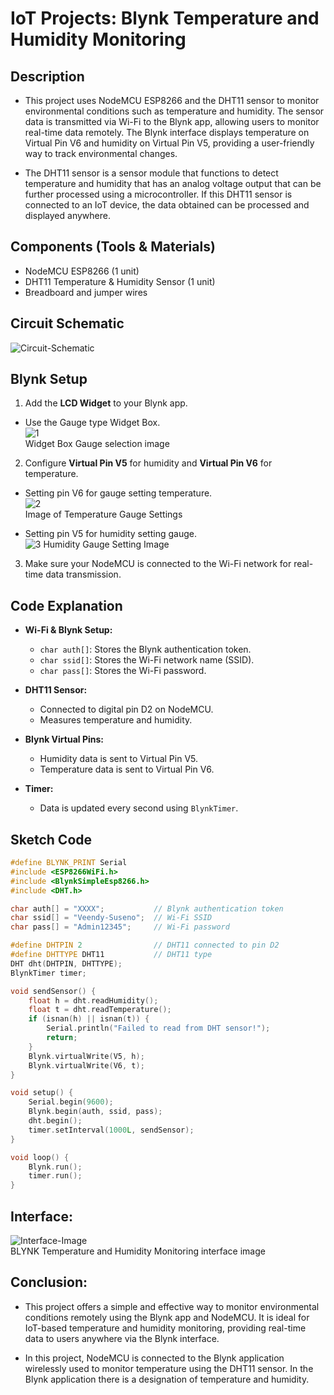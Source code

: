 # IoT Projects: Blynk Temperature and Humidity Monitoring

## Description

- This project uses NodeMCU ESP8266 and the DHT11 sensor to monitor environmental conditions such as temperature and humidity. The sensor data is transmitted via Wi-Fi to the Blynk app, allowing users to monitor real-time data remotely. The Blynk interface displays temperature on Virtual Pin V6 and humidity on Virtual Pin V5, providing a user-friendly way to track environmental changes.

- The DHT11 sensor is a sensor module that functions to detect temperature and humidity that has an analog voltage output that can be further processed using a microcontroller. If this DHT11 sensor is connected to an IoT device, the data obtained can be processed and displayed anywhere.

## Components (Tools & Materials)

- NodeMCU ESP8266 (1 unit)
- DHT11 Temperature & Humidity Sensor (1 unit)
- Breadboard and jumper wires

## Circuit Schematic

![Circuit-Schematic](img/skema.jpg)

## Blynk Setup

1. Add the **LCD Widget** to your Blynk app.<br/>

- Use the Gauge type Widget Box.<br/>
  ![1](img/1.widget-box.jpg)<br>
  Widget Box Gauge selection image<br/>

2. Configure **Virtual Pin V5** for humidity and **Virtual Pin V6** for temperature.<br/>

- Setting pin V6 for gauge setting temperature.<br>
  ![2](img/2.gauge-settings.jpg)<br/>
  Image of Temperature Gauge Settings<br/>

- Setting pin V5 for humidity setting gauge.<br/>
  ![3](img/3.gauge-settings-2.jpg)
  Humidity Gauge Setting Image<br/>

3. Make sure your NodeMCU is connected to the Wi-Fi network for real-time data transmission.<br/>

## Code Explanation

- **Wi-Fi & Blynk Setup:**

  - `char auth[]`: Stores the Blynk authentication token.
  - `char ssid[]`: Stores the Wi-Fi network name (SSID).
  - `char pass[]`: Stores the Wi-Fi password.

- **DHT11 Sensor:**

  - Connected to digital pin D2 on NodeMCU.
  - Measures temperature and humidity.

- **Blynk Virtual Pins:**

  - Humidity data is sent to Virtual Pin V5.
  - Temperature data is sent to Virtual Pin V6.

- **Timer:**
  - Data is updated every second using `BlynkTimer`.

## Sketch Code

```cpp
#define BLYNK_PRINT Serial
#include <ESP8266WiFi.h>
#include <BlynkSimpleEsp8266.h>
#include <DHT.h>

char auth[] = "XXXX";           // Blynk authentication token
char ssid[] = "Veendy-Suseno";  // Wi-Fi SSID
char pass[] = "Admin12345";     // Wi-Fi password

#define DHTPIN 2                // DHT11 connected to pin D2
#define DHTTYPE DHT11           // DHT11 type
DHT dht(DHTPIN, DHTTYPE);
BlynkTimer timer;

void sendSensor() {
    float h = dht.readHumidity();
    float t = dht.readTemperature();
    if (isnan(h) || isnan(t)) {
        Serial.println("Failed to read from DHT sensor!");
        return;
    }
    Blynk.virtualWrite(V5, h);
    Blynk.virtualWrite(V6, t);
}

void setup() {
    Serial.begin(9600);
    Blynk.begin(auth, ssid, pass);
    dht.begin();
    timer.setInterval(1000L, sendSensor);
}

void loop() {
    Blynk.run();
    timer.run();
}
```

## Interface:

![Interface-Image](img/4.interface.png)<br/>
BLYNK Temperature and Humidity Monitoring interface image <br/>

## Conclusion:

- This project offers a simple and effective way to monitor environmental conditions remotely using the Blynk app and NodeMCU. It is ideal for IoT-based temperature and humidity monitoring, providing real-time data to users anywhere via the Blynk interface.

- In this project, NodeMCU is connected to the Blynk application wirelessly used to monitor temperature using the DHT11 sensor. In the Blynk application there is a designation of temperature and humidity.
